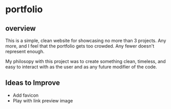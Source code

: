 # portfolio
## overview

This is a simple, clean website for showcasing no more than 3 projects. Any more, and I feel that the portfolio gets too crowded. Any fewer doesn't represent enough.

My philosopy with this project was to create something clean, timeless, and easy to interact with as the user and as any future modifier of the code.

## Ideas to Improve
- Add favicon
- Play with link preview image
